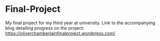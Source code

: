 # Final-Project
My final project for my third year at university. Link to the accompanying blog detailing progress on the project: https://oliverchamberlainfinalproject.wordpress.com/
